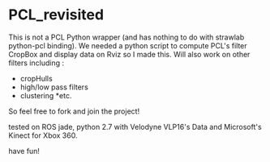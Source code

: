 # PCL_revisited

This is not a PCL Python wrapper (and has nothing to do with strawlab python-pcl binding). We needed a python script to compute PCL's filter CropBox and display data on Rviz so I made this. 
Will also work on other filters including : 
* cropHulls
* high/low pass filters
* clustering 
*etc.

So feel free to fork and join the project! 

tested on ROS jade, python 2.7 with Velodyne VLP16's Data and Microsoft's Kinect for Xbox 360.

have fun! 
